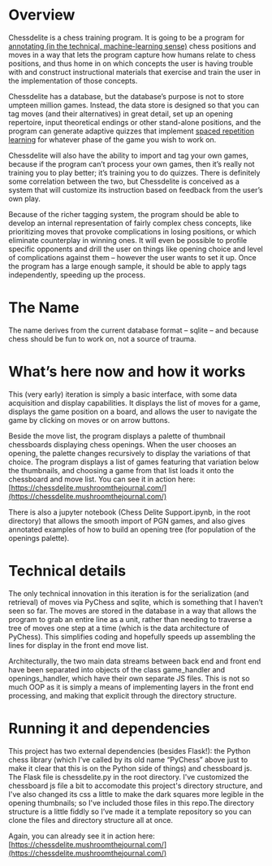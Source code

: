 # Overview
Chessdelite is a chess training program. It is going to be a program for [annotating (in the technical, machine-learning sense)](https://www.telusinternational.com/articles/what-is-data-annotation) chess positions and moves in a way that lets the program capture how humans relate to chess positions, and thus home in on which concepts the user is having trouble with and construct instructional materials that exercise and train the user in the implementation of those concepts.

Chessdelite has a database, but the database’s purpose is not to store umpteen million games. Instead, the data store is designed so that you can tag moves (and their alternatives) in great detail, set up an opening repertoire, input theoretical endings or other stand-alone positions, and the program can generate adaptive quizzes that implement [spaced repetition learning](https://en.wikipedia.org/wiki/Spaced_repetition) for whatever phase of the game you wish to work on. 

Chessdelite will also have the ability to import and tag your own games, because if the program can’t process your own games, then it’s really not training you to play better; it’s training you to do quizzes. There is definitely some correlation between the two, but Chessdelite is conceived as a system that will customize its instruction based on feedback from the user’s own play. 

Because of the richer tagging system, the program should be able to develop an internal representation of fairly complex chess concepts, like prioritizing moves that provoke complications in losing positions, or which eliminate counterplay in winning ones. It will even be possible to profile specific opponents and drill the user on things like opening choice and level of complications against them – however the user wants to set it up. Once the program has a large enough sample, it should be able to apply tags independently, speeding up the process.
# The Name
The name derives from the current database format – sqlite – and because chess should be fun to work on, not a source of trauma. 
# What’s here now and how it works
This (very early) iteration is simply a basic interface, with some data acquisition and display capabilities. It displays the list of moves for a game, displays the game position on a board, and allows the user to navigate the game by clicking on moves or on arrow buttons.

Beside the move list, the program displays a palette of thumbnail chessboards displaying chess openings. When the user chooses an opening, the palette changes recursively to display the variations of that choice. The program displays a list of games featuring that variation below the thumbnails, and choosing a game from that list loads it onto the chessboard and move list. You can see it in action here:
[https://chessdelite.mushroomthejournal.com/](https://chessdelite.mushroomthejournal.com/)

There is also a jupyter notebook (Chess Delite Support.ipynb, in the root directory) that allows the smooth import of PGN games, and also gives annotated examples of how to build an opening tree (for population of the openings palette). 
# Technical details
The only technical innovation in this iteration is for the serialization (and retrieval) of moves via PyChess and sqlite, which is something that I haven’t seen so far. The moves are stored in the database in a way that allows the program to grab an entire line as a unit, rather than needing to traverse a tree of moves one step at a time (which is the data architecture of PyChess). This simplifies coding and hopefully speeds up assembling the lines for display in the front end move list. 

Architecturally, the two main data streams between back end and front end have been separated into objects of the class game_handler and openings_handler, which have their own separate JS files. This is not so much OOP as it is simply a means of implementing layers in the front end processing, and making that explicit through the directory structure. 
# Running it and dependencies
This project has two external dependencies (besides Flask!): the Python chess library (which I’ve called by its old name “PyChess” above just to make it clear that this is on the Python side of things) and chessboard js. The Flask file is chessdelite.py in the root directory. I've customized the chessboard js file a bit to accomodate this project's directory structure, and I've also changed its css a little to make the dark squares more legible in the opening thumbnails; so I've included those files in this repo.The directory structure is a little fiddly so I’ve made it a template repository so you can clone the files and directory structure all at once. 

Again, you can already see it in action here: [https://chessdelite.mushroomthejournal.com/](https://chessdelite.mushroomthejournal.com/)
